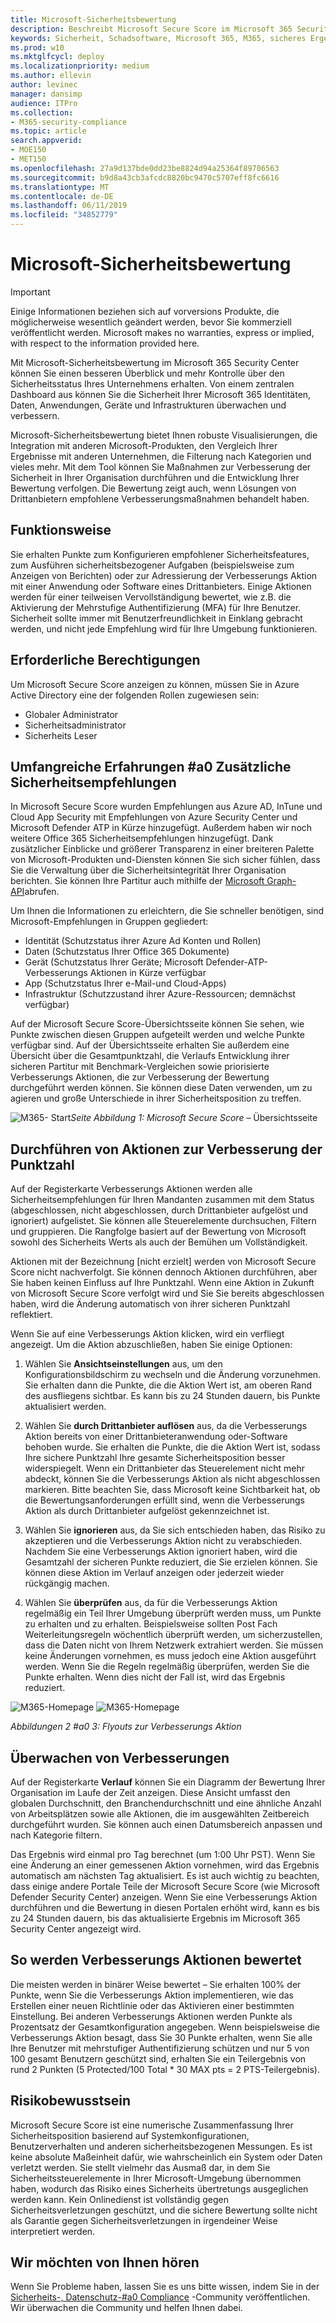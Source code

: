 ```yaml
---
title: Microsoft-Sicherheitsbewertung
description: Beschreibt Microsoft Secure Score im Microsoft 365 Security Center, wie Details berechnet werden und welche Sicherheitsadministratoren davon erwarten können.
keywords: Sicherheit, Schadsoftware, Microsoft 365, M365, sicheres Ergebnis, Sicherheitscenter, Verbesserungs Aktionen
ms.prod: w10
ms.mktglfcycl: deploy
ms.localizationpriority: medium
ms.author: ellevin
author: levinec
manager: dansimp
audience: ITPro
ms.collection:
- M365-security-compliance
ms.topic: article
search.appverid:
- MOE150
- MET150
ms.openlocfilehash: 27a9d137bde0dd23be8824d94a25364f89706563
ms.sourcegitcommit: b9d8a43cb3afcdc8820bc9470c5707eff8fc6616
ms.translationtype: MT
ms.contentlocale: de-DE
ms.lasthandoff: 06/11/2019
ms.locfileid: "34852779"
---
```

# <a name="microsoft-secure-score"></a>Microsoft-Sicherheitsbewertung

>[!IMPORTANT]
>Einige Informationen beziehen sich auf vorversions Produkte, die möglicherweise wesentlich geändert werden, bevor Sie kommerziell veröffentlicht werden. Microsoft makes no warranties, express or implied, with respect to the information provided here.

Mit Microsoft-Sicherheitsbewertung im Microsoft 365 Security Center können Sie einen besseren Überblick und mehr Kontrolle über den Sicherheitsstatus Ihres Unternehmens erhalten. Von einem zentralen Dashboard aus können Sie die Sicherheit Ihrer Microsoft 365 Identitäten, Daten, Anwendungen, Geräte und Infrastrukturen überwachen und verbessern.

Microsoft-Sicherheitsbewertung bietet Ihnen robuste Visualisierungen, die Integration mit anderen Microsoft-Produkten, den Vergleich Ihrer Ergebnisse mit anderen Unternehmen, die Filterung nach Kategorien und vieles mehr. Mit dem Tool können Sie Maßnahmen zur Verbesserung der Sicherheit in Ihrer Organisation durchführen und die Entwicklung Ihrer Bewertung verfolgen. Die Bewertung zeigt auch, wenn Lösungen von Drittanbietern empfohlene Verbesserungsmaßnahmen behandelt haben.  

## <a name="how-it-works"></a>Funktionsweise

Sie erhalten Punkte zum Konfigurieren empfohlener Sicherheitsfeatures, zum Ausführen sicherheitsbezogener Aufgaben (beispielsweise zum Anzeigen von Berichten) oder zur Adressierung der Verbesserungs Aktion mit einer Anwendung oder Software eines Drittanbieters. Einige Aktionen werden für einer teilweisen Vervollständigung bewertet, wie z.B. die Aktivierung der Mehrstufige Authentifizierung (MFA) für Ihre Benutzer. Sicherheit sollte immer mit Benutzerfreundlichkeit in Einklang gebracht werden, und nicht jede Empfehlung wird für Ihre Umgebung funktionieren.

## <a name="required-permissions"></a>Erforderliche Berechtigungen

Um Microsoft Secure Score anzeigen zu können, müssen Sie in Azure Active Directory eine der folgenden Rollen zugewiesen sein:

* Globaler Administrator
* Sicherheitsadministrator
* Sicherheits Leser

## <a name="rich-experiences--additional-security-recommendations"></a>Umfangreiche Erfahrungen #a0 Zusätzliche Sicherheitsempfehlungen

In Microsoft Secure Score wurden Empfehlungen aus Azure AD, InTune und Cloud App Security mit Empfehlungen von Azure Security Center und Microsoft Defender ATP in Kürze hinzugefügt. Außerdem haben wir noch weitere Office 365 Sicherheitsempfehlungen hinzugefügt. Dank zusätzlicher Einblicke und größerer Transparenz in einer breiteren Palette von Microsoft-Produkten und-Diensten können Sie sich sicher fühlen, dass Sie die Verwaltung über die Sicherheitsintegrität Ihrer Organisation berichten. Sie können Ihre Partitur auch mithilfe der [Microsoft Graph-API](https://docs.microsoft.com/graph/api/resources/securescores?view=graph-rest-beta)abrufen.

Um Ihnen die Informationen zu erleichtern, die Sie schneller benötigen, sind Microsoft-Empfehlungen in Gruppen gegliedert:

* Identität (Schutzstatus ihrer Azure Ad Konten und Rollen)
* Daten (Schutzstatus Ihrer Office 365 Dokumente)
* Gerät (Schutzstatus Ihrer Geräte; Microsoft Defender-ATP-Verbesserungs Aktionen in Kürze verfügbar
* App (Schutzstatus Ihrer e-Mail-und Cloud-Apps)
* Infrastruktur (Schutzzustand ihrer Azure-Ressourcen; demnächst verfügbar)

Auf der Microsoft Secure Score-Übersichtsseite können Sie sehen, wie Punkte zwischen diesen Gruppen aufgeteilt werden und welche Punkte verfügbar sind. Auf der Übersichtsseite erhalten Sie außerdem eine Übersicht über die Gesamtpunktzahl, die Verlaufs Entwicklung ihrer sicheren Partitur mit Benchmark-Vergleichen sowie priorisierte Verbesserungs Aktionen, die zur Verbesserung der Bewertung durchgeführt werden können. Sie können diese Daten verwenden, um zu agieren und große Unterschiede in ihrer Sicherheitsposition zu treffen.  

![M365-](./media/secure-score/homepage-original.png)
Start*Seite Abbildung 1: Microsoft Secure Score –* Übersichtsseite

## <a name="take-action-to-improve-your-score"></a>Durchführen von Aktionen zur Verbesserung der Punktzahl

Auf der Registerkarte Verbesserungs Aktionen werden alle Sicherheitsempfehlungen für Ihren Mandanten zusammen mit dem Status (abgeschlossen, nicht abgeschlossen, durch Drittanbieter aufgelöst und ignoriert) aufgelistet. Sie können alle Steuerelemente durchsuchen, Filtern und gruppieren.  Die Rangfolge basiert auf der Bewertung von Microsoft sowohl des Sicherheits Werts als auch der Bemühen um Vollständigkeit.

Aktionen mit der Bezeichnung [nicht erzielt] werden von Microsoft Secure Score nicht nachverfolgt. Sie können dennoch Aktionen durchführen, aber Sie haben keinen Einfluss auf Ihre Punktzahl. Wenn eine Aktion in Zukunft von Microsoft Secure Score verfolgt wird und Sie Sie bereits abgeschlossen haben, wird die Änderung automatisch von ihrer sicheren Punktzahl reflektiert.

Wenn Sie auf eine Verbesserungs Aktion klicken, wird ein verfliegt angezeigt. Um die Aktion abzuschließen, haben Sie einige Optionen:

1. Wählen Sie **Ansichtseinstellungen** aus, um den Konfigurationsbildschirm zu wechseln und die Änderung vorzunehmen. Sie erhalten dann die Punkte, die die Aktion Wert ist, am oberen Rand des ausfliegens sichtbar. Es kann bis zu 24 Stunden dauern, bis Punkte aktualisiert werden.

2. Wählen Sie **durch Drittanbieter auflösen** aus, da die Verbesserungs Aktion bereits von einer Drittanbieteranwendung oder-Software behoben wurde. Sie erhalten die Punkte, die die Aktion Wert ist, sodass Ihre sichere Punktzahl Ihre gesamte Sicherheitsposition besser widerspiegelt. Wenn ein Drittanbieter das Steuerelement nicht mehr abdeckt, können Sie die Verbesserungs Aktion als nicht abgeschlossen markieren. Bitte beachten Sie, dass Microsoft keine Sichtbarkeit hat, ob die Bewertungsanforderungen erfüllt sind, wenn die Verbesserungs Aktion als durch Drittanbieter aufgelöst gekennzeichnet ist.

3. Wählen Sie **ignorieren** aus, da Sie sich entschieden haben, das Risiko zu akzeptieren und die Verbesserungs Aktion nicht zu verabschieden. Nachdem Sie eine Verbesserungs Aktion ignoriert haben, wird die Gesamtzahl der sicheren Punkte reduziert, die Sie erzielen können. Sie können diese Aktion im Verlauf anzeigen oder jederzeit wieder rückgängig machen.

4. Wählen Sie **überprüfen** aus, da für die Verbesserungs Aktion regelmäßig ein Teil Ihrer Umgebung überprüft werden muss, um Punkte zu erhalten und zu erhalten. Beispielsweise sollten Post Fach Weiterleitungsregeln wöchentlich überprüft werden, um sicherzustellen, dass die Daten nicht von Ihrem Netzwerk extrahiert werden. Sie müssen keine Änderungen vornehmen, es muss jedoch eine Aktion ausgeführt werden. Wenn Sie die Regeln regelmäßig überprüfen, werden Sie die Punkte erhalten. Wenn dies nicht der Fall ist, wird das Ergebnis reduziert.

![M365-Homepage](./media/secure-score/secure-score1x450.png) ![M365-Homepage](./media/secure-score/secure-score2x450.png)

*Abbildungen 2 #a0 3: Flyouts zur Verbesserungs Aktion*

## <a name="monitor-improvements-over-time"></a>Überwachen von Verbesserungen

Auf der Registerkarte **Verlauf** können Sie ein Diagramm der Bewertung Ihrer Organisation im Laufe der Zeit anzeigen. Diese Ansicht umfasst den globalen Durchschnitt, den Branchendurchschnitt und eine ähnliche Anzahl von Arbeitsplätzen sowie alle Aktionen, die im ausgewählten Zeitbereich durchgeführt wurden. Sie können auch einen Datumsbereich anpassen und nach Kategorie filtern.

Das Ergebnis wird einmal pro Tag berechnet (um 1:00 Uhr PST). Wenn Sie eine Änderung an einer gemessenen Aktion vornehmen, wird das Ergebnis automatisch am nächsten Tag aktualisiert. Es ist auch wichtig zu beachten, dass einige andere Portale Teile der Microsoft Secure Score (wie Microsoft Defender Security Center) anzeigen. Wenn Sie eine Verbesserungs Aktion durchführen und die Bewertung in diesen Portalen erhöht wird, kann es bis zu 24 Stunden dauern, bis das aktualisierte Ergebnis im Microsoft 365 Security Center angezeigt wird.  

## <a name="how-improvement-actions-are-scored"></a>So werden Verbesserungs Aktionen bewertet

Die meisten werden in binärer Weise bewertet – Sie erhalten 100% der Punkte, wenn Sie die Verbesserungs Aktion implementieren, wie das Erstellen einer neuen Richtlinie oder das Aktivieren einer bestimmten Einstellung. Bei anderen Verbesserungs Aktionen werden Punkte als Prozentsatz der Gesamtkonfiguration angegeben. Wenn beispielsweise die Verbesserungs Aktion besagt, dass Sie 30 Punkte erhalten, wenn Sie alle Ihre Benutzer mit mehrstufiger Authentifizierung schützen und nur 5 von 100 gesamt Benutzern geschützt sind, erhalten Sie ein Teilergebnis von rund 2 Punkten (5 Protected/100 Total * 30 MAX pts = 2  PTS-Teilergebnis).

## <a name="risk-awareness"></a>Risikobewusstsein

Microsoft Secure Score ist eine numerische Zusammenfassung Ihrer Sicherheitsposition basierend auf Systemkonfigurationen, Benutzerverhalten und anderen sicherheitsbezogenen Messungen. Es ist keine absolute Maßeinheit dafür, wie wahrscheinlich ein System oder Daten verletzt werden. Sie stellt vielmehr das Ausmaß dar, in dem Sie Sicherheitssteuerelemente in Ihrer Microsoft-Umgebung übernommen haben, wodurch das Risiko eines Sicherheits übertretungs ausgeglichen werden kann. Kein Onlinedienst ist vollständig gegen Sicherheitsverletzungen geschützt, und die sichere Bewertung sollte nicht als Garantie gegen Sicherheitsverletzungen in irgendeiner Weise interpretiert werden.

## <a name="we-want-to-hear-from-you"></a>Wir möchten von Ihnen hören

Wenn Sie Probleme haben, lassen Sie es uns bitte wissen, indem Sie in der [Sicherheits-, Datenschutz-#a0 Compliance](https://techcommunity.microsoft.com/t5/Security-Privacy-Compliance/bd-p/security_privacy) -Community veröffentlichen. Wir überwachen die Community und helfen Ihnen dabei.
